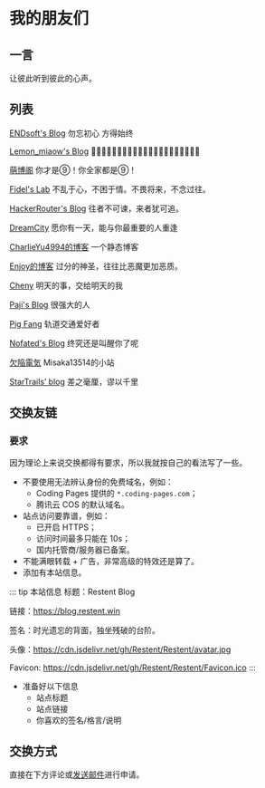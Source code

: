 # 我的朋友们

## 一言

让彼此听到彼此的心声。

## 列表

[ENDsoft's Blog](https://blog.r-ay.cn) 勿忘初心 方得始终

[Lemon_miaow's Blog](https://lemonmiaow.xyz) 

[萌博阁](https://moeblog.vip) 你才是⑨！你全家都是⑨！

[Fidel's Lab](https://fidel.js.org) 不乱于心，不困于情。不畏将来，不念过往。

[HackerRouter's Blog](https://hackerrouter.xyz) 往者不可谏，来者犹可追。

[DreamCity](https://www.littleqiu.net) 愿你有一天，能与你最重要的人重逢

[CharlieYu4994的博客](https://blog.charlieyu4994.cn) 一个静态博客

[Enjoy的博客](https://mcenjoy.cn) 过分的神圣，往往比恶魔更加恶质。

[Cheny](https://cheny.cc) 明天的事，交给明天的我

[Paji's Blog](https://blog.honoka.club) 很强大的人

[Pig Fang](https://blog.gplane.win) 轨道交通爱好者

[Nofated's Blog](https://nofated095.github.io) 终究还是叫醒你了呢

[欠陥電気](https://blog.atri.tk) Misaka13514的小站

[StarTrails’ blog](https://startrails.top) 差之毫厘，谬以千里

## 交换友链

### 要求

因为理论上来说交换都得有要求，所以我就按自己的看法写了一些。

- 不要使用无法辨认身份的免费域名，例如：
  - Coding Pages 提供的 `*.coding-pages.com`；
  - 腾讯云 COS 的默认域名。
- 站点访问要靠谱，例如：
  - 已开启 HTTPS；
  - 访问时间最多只能在 10s；
  - 国内托管商/服务器已备案。
- 不能满眼转载 + 广告，非常高级的特效还是算了。
- 添加有本站信息。

::: tip 本站信息
标题：Restent Blog

链接：https://blog.restent.win

签名：时光遗忘的背面，独坐残破的台阶。

头像：https://cdn.jsdelivr.net/gh/Restent/Restent/avatar.jpg

Favicon: https://cdn.jsdelivr.net/gh/Restent/Restent/Favicon.ico
:::

- 准备好以下信息
  - 站点标题
  - 站点链接
  - 你喜欢的签名/格言/说明

## 交换方式

直接在下方评论或[发送邮件](mailto:i@restent.win)进行申请。

